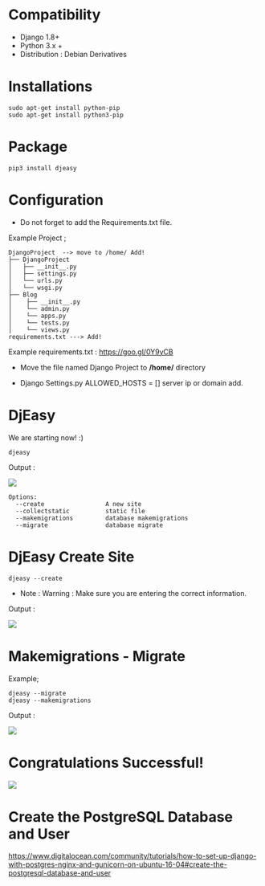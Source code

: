 # Compatibility

* Django 1.8+
* Python 3.x + 
* Distribution : Debian Derivatives

# **Installations**


    sudo apt-get install python-pip
    sudo apt-get install python3-pip

# Package

    pip3 install djeasy



# Configuration

* Do not forget to add the Requirements.txt file.


Example Project ;

    DjangoProject  --> move to /home/ Add!
    ├── DjangoProject
    │   ├── __init__.py
    │   ├── settings.py
    │   └── urls.py
    │   └── wsgi.py
    ├── Blog
    │    ├── __init__.py
    │    └── admin.py
    │    └── apps.py
    │    └── tests.py
    │    └── views.py
    requirements.txt ---> Add!

Example requirements.txt : https://goo.gl/0Y9yCB

* Move the file named Django Project to **/home/** directory 

* Django Settings.py ALLOWED_HOSTS = []  server ip or domain add.

# DjEasy

We are starting now! :)

    djeasy
 
 Output :

<img src="http://image.prntscr.com/image/c89f074de20b43f3a9532033ff844c27.png"/>

    Options:
      --create                 A new site
      --collectstatic          static file
      --makemigrations         database makemigrations
      --migrate                database migrate


# DjEasy Create Site

    djeasy --create

* Note :  Warning : Make sure you are entering the correct information.
  
Output :
    
 <img src="http://image.prntscr.com/image/3f7c4755b4c145d8ab4e1b5cada271e4.png"/> 
 
 
 # Makemigrations - Migrate
  
 Example;
 
    djeasy --migrate
    djeasy --makemigrations
 
 Output :
 
 <img src="http://image.prntscr.com/image/46cec782f37841f49c7fbe9fe9e953a3.png"/>
 
# Congratulations Successful!

<img src="http://image.prntscr.com/image/fe6e3dd4bb2c4454a3f202d5f2b8fda9.png"/>

# Create the PostgreSQL Database and User

 https://www.digitalocean.com/community/tutorials/how-to-set-up-django-with-postgres-nginx-and-gunicorn-on-ubuntu-16-04#create-the-postgresql-database-and-user
    
